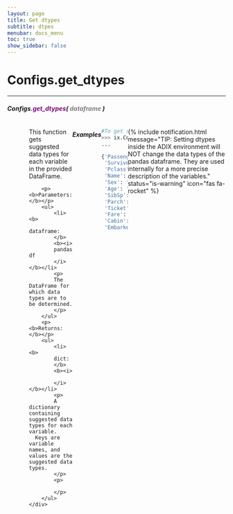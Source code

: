 ```yaml
---
layout: page
title: Get dtypes
subtitle: dtpes
menubar: docs_menu
toc: true
show_sidebar: false
---
```


# Configs.get_dtypes

---

<!-- #### Configs`.get_theme`(current=False) -->

##### Configs<span style="color:purple">.get_dtypes</span>( _<span style="color:grey">dataframe</span>_ )

<!-- To view all available themes, execute the following code:





current : _bool, default False_ -->



<div style="display: flex; justify-content: left; margin-left: 50px;">
    <div>
        <p>
        This function gets suggested data types for each variable in the provided DataFrame.
        </p>

        <p><b>Parameters:</b></p>
        <ul>
            <li><b>
            dataframe:
            </b>
            <b><i>
            pandas df
            </i></b></li>
            <p>
            The DataFrame for which data types are to be determined.
            </p>
        </ul>
        <p><b>Returns:</b></p>
        <ul>
            <li><b>
            dict:
            </b>
            <b><i>

            </i></b></li>
            <p>
            A dictionary containing suggested data types for each variable.
      Keys are variable names, and values are the suggested data types.
            </p>
            <p>

            </p>
        </ul>
    </div>
</div>


##### Examples


```python
#To get suggested data types for variables in the Titanic dataset:
>>> ix.Configs.get_dtypes(titanic)
...

{'PassengerId': 'continuous',
 'Survived': 'categorical',
 'Pclass': 'categorical',
 'Name': 'text',
 'Sex': 'categorical',
 'Age': 'continuous',
 'SibSp': 'categorical',
 'Parch': 'categorical',
 'Ticket': 'text',
 'Fare': 'continuous',
 'Cabin': 'text',
 'Embarked': 'categorical'}
```















{% include notification.html
message="TIP:
Setting dtypes inside the ADIX environment will NOT change the data types of the pandas dataframe. They are used internally for a more precise description of the variables."
status="is-warning"
icon="fas fa-rocket"
%}
<!--

## Getting Dtypes

### get_dtype(dataframe)

The function returns a dictionary containing suggested data types for each variable based on an automated analysis of the dataset's characteristics and values.

```python
# Returns a dictionary of suggested dtypes for each variable
ix.Configs.get_dtypes(titanic)
```
```python
# output
{'PassengerId': 'continuous',
 'Survived': 'categorical',
 'Pclass': 'categorical',
 'Name': 'text',
 'Sex': 'categorical',
 'Age': 'continuous',
 'SibSp': 'categorical',
 'Parch': 'categorical',
 'Ticket': 'text',
 'Fare': 'continuous',
 'Cabin': 'text',
 'Embarked': 'categorical'}
 ``` -->
